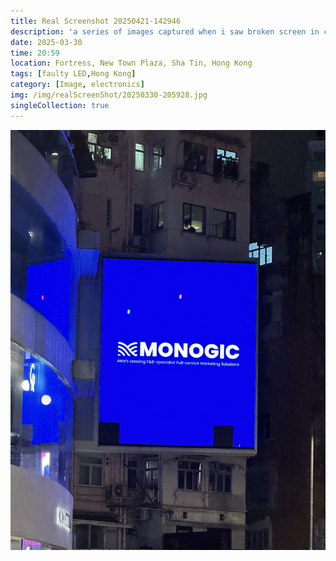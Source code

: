 ```yaml
---
title: Real Screenshot 20250421-142946
description: 'a series of images captured when i saw broken screen in city'
date: 2025-03-30
time: 20:59
location: Fortress, New Town Plaza, Sha Tin, Hong Kong 
tags: [faulty LED,Hong Kong]
category: [Image, electronics]
img: /img/realScreenShot/20250330-205928.jpg
singleCollection: true
---
```


![](/img/realScreenShot/20250330-205928.jpg)